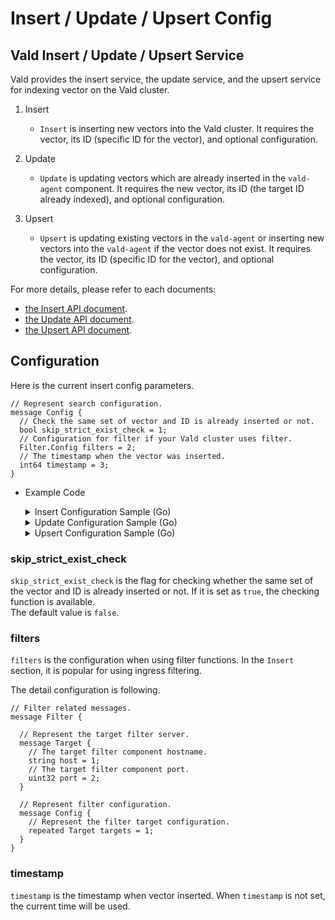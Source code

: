 # Insert / Update / Upsert Config

## Vald Insert / Update / Upsert Service

Vald provides the insert service, the update service, and the upsert service for indexing vector on the Vald cluster.

1. Insert

   - `Insert` is inserting new vectors into the Vald cluster.
     It requires the vector, its ID (specific ID for the vector), and optional configuration.

1. Update

   - `Update` is updating vectors which are already inserted in the `vald-agent` component.
     It requires the new vector, its ID (the target ID already indexed), and optional configuration.

1. Upsert

   - `Upsert` is updating existing vectors in the `vald-agent` or inserting new vectors into the `vald-agent` if the vector does not exist.
     It requires the vector, its ID (specific ID for the vector), and optional configuration.

For more details, please refer to each documents:

- [the Insert API document](../api/insert.md).
- [the Update API document](../api/update.md).
- [the Upsert API document](../api/upsert.md).

## Configuration

Here is the current insert config parameters.

```rpc
// Represent search configuration.
message Config {
  // Check the same set of vector and ID is already inserted or not.
  bool skip_strict_exist_check = 1;
  // Configuration for filter if your Vald cluster uses filter.
  Filter.Config filters = 2;
  // The timestamp when the vector was inserted.
  int64 timestamp = 3;
}
```

- Example Code

    <details><summary>Insert Configuration Sample (Go)</summary><br>

    ```go
    package main

    import (
    	"context"
    	"time"

    	"github.com/vdaas/vald-client-go/v1/payload"
    	"github.com/vdaas/vald-client-go/v1/vald"
    	"google.golang.org/grpc"
    )

    func main() {
    	// Create connection
    	ctx, cancel := context.WithCancel(context.Background())
    	defer cancel()
    	target := "localhost:8080"
    	conn, err := grpc.DialContext(ctx, target)
    	if err != nil {
    		panic(err)
    	}
    	// Init vald client
    	client := vald.NewValdClient(conn)

    	// Insert sample
    	location, err := client.Insert(ctx, &payload.Insert_Request{
    		// Vector information (mandatory)
    		Vector: &payload.Object_Vector{
    			// Set the vector
    			Vector: []float32{0, 1, 2},
    			// Set the specific ID for the vector
                        // The ID must be not indexed.
    			Id:     "sample",
    		},
    		// Insert configuration (optional)
    		Config: &payload.Insert_Config{
    			SkipStrictExistCheck: true,
    			Filters: &payload.Filter_Config{
    				Targets: []*payload.Filter_Target{
    					{
    						Host: "vald-ingress-filter",
    						Port: 8081,
    					},
    				},
    			},
    			Timestamp: time.Now().UnixMilli(),
    		},
    	})
    	if err != nil {
    		panic(err)
    	}
            ...
    }
    ```

    </details>

    <details><summary>Update Configuration Sample (Go)</summary><br>

    ```go
    package main

    import (
    	"context"
    	"time"

    	"github.com/vdaas/vald-client-go/v1/payload"
    	"github.com/vdaas/vald-client-go/v1/vald"
    	"google.golang.org/grpc"
    )

    func example() {
    	// Create connection
    	ctx, cancel := context.WithCancel(context.Background())
    	defer cancel()
    	target := "localhost:8080"
    	conn, err := grpc.DialContext(ctx, target)
    	if err != nil {
    		panic(err)
    	}
    	// Init vald client
    	client := vald.NewValdClient(conn)

    	// Update sample
    	location, err := client.Update(ctx, &payload.Update_Request{
    		// Vector information (mandatory)
    		Vector: &payload.Object_Vector{
    			// Set the vector
    			Vector: []float32{0, 1, 2},
    			// Set the specific ID for the vector
                            // The ID must be already indexed.
    			Id:     "sample",
    		},
    		// Insert configuration (optional)
    		Config: &payload.Update_Config{
    			SkipStrictExistCheck: true,
    			Filters: &payload.Filter_Config{
    				Targets: []*payload.Filter_Target{
    					{
    						Host: "vald-ingress-filter",
    						Port: 8081,
    					},
    				},
    			},
    			Timestamp: time.Now().UnixMilli(),
    		},
    	})
    	if err != nil {
    		panic(err)
    	}
            ...
    }
    ```

    </details>

    <details><summary>Upsert Configuration Sample (Go)</summary><br>

    ```go
    package main

    import (
    	"context"
    	"time"
    
    	"github.com/vdaas/vald-client-go/v1/payload"
    	"github.com/vdaas/vald-client-go/v1/vald"
    	"google.golang.org/grpc"
    )
    
    func example() {
    	// Create connection
    	ctx, cancel := context.WithCancel(context.Background())
    	defer cancel()
    	target := "localhost:8080"
    	conn, err := grpc.DialContext(ctx, target)
    	if err != nil {
    		panic(err)
    	}
    	// Init vald client
    	client := vald.NewValdClient(conn)
    
    	// Update sample
    	location, err := client.Upsert(ctx, &payload.Upsert_Request{
    		// Vector information (mandatory)
    		Vector: &payload.Object_Vector{
    			// Set the vector
    			Vector: []float32{0, 1, 2},
    			// Set the specific ID for the vector
    			Id:     "sample",
    		},
    		// Insert configuration (optional)
    		Config: &payload.Upsert_Config{
    			SkipStrictExistCheck: true,
    			Filters: &payload.Filter_Config{
    				Targets: []*payload.Filter_Target{
    					{
    						Host: "vald-ingress-filter",
    						Port: 8081,
    					},
    				},
    			},
    			Timestamp: time.Now().UnixMilli(),
    		},
    	})
    	if err != nil {
    		panic(err)
    	}
            ...
    }
    ```

    </details>

### skip_strict_exist_check

`skip_strict_exist_check` is the flag for checking whether the same set of the vector and ID is already inserted or not.
If it is set as `true`, the checking function is available.<BR>
The default value is `false`.

### filters

`filters` is the configuration when using filter functions.
In the `Insert` section, it is popular for using ingress filtering.

The detail configuration is following.

```rpc
// Filter related messages.
message Filter {

  // Represent the target filter server.
  message Target {
    // The target filter component hostname.
    string host = 1;
    // The target filter component port.
    uint32 port = 2;
  }

  // Represent filter configuration.
  message Config {
    // Represent the filter target configuration.
    repeated Target targets = 1;
  }
}
```

### timestamp

`timestamp` is the timestamp when vector inserted.
When `timestamp` is not set, the current time will be used.
